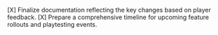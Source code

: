 [X] Finalize documentation reflecting the key changes based on player feedback.
[X] Prepare a comprehensive timeline for upcoming feature rollouts and playtesting events.